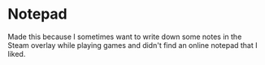 # Notepad
 
Made this because I sometimes want to write down some notes in the Steam overlay while playing games and didn't find an online notepad that I liked.
